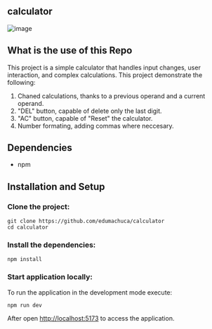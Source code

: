 ## calculator
![image](https://github.com/edumachuca/calculator/assets/115632127/1bda1946-8654-4d4c-806c-ecbf19a17588)


## What is the use of this Repo

This project is a simple calculator that handles input changes, user interaction, and complex calculations. 
This project demonstrate the following:

1. Chaned calculations, thanks to a previous operand and a current operand.
2. "DEL" button, capable of delete only the last digit.
3. "AC" button, capable of "Reset" the calculator.
4. Number formating, adding commas where neccesary.


## Dependencies

- npm 

## Installation and Setup

### Clone the project:

    git clone https://github.com/edumachuca/calculator
    cd calculator

### Install the dependencies:

    npm install

### Start application locally:

To run the application in the development mode execute:

    npm run dev

After open [http://localhost:5173](http://localhost:5173) to access the application.

